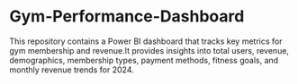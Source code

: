 # Gym-Performance-Dashboard
This repository contains a Power BI dashboard that tracks key metrics for gym membership and revenue.It provides insights into total users, revenue, demographics, membership types, payment methods, fitness goals, and monthly revenue trends for 2024.
